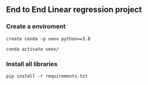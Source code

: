 ## End to End Linear regression project

### Create a enviroment

```
create conda -p venv python==3.8

conda activate venv/
```
### Install all libraries

```
pip install -r requirements.txt
```